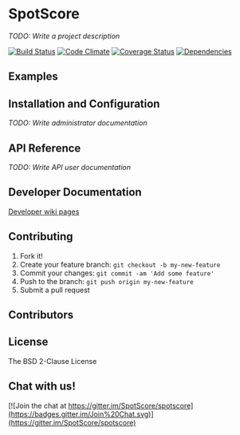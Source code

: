 # SpotScore

_TODO: Write a project description_

[![Build Status](https://travis-ci.org/SpotScore/spotscore.svg?branch=master)](https://travis-ci.org/SpotScore/spotscore)
[![Code Climate](https://codeclimate.com/github/SpotScore/spotscore/badges/gpa.svg)](https://codeclimate.com/github/SpotScore/spotscore)
[![Coverage Status](https://coveralls.io/repos/SpotScore/spotscore/badge.svg?branch=master&service=github)](https://coveralls.io/github/SpotScore/spotscore?branch=master)
[![Dependencies](https://david-dm.org/spotscore/spotscore.svg)](https://david-dm.org/spotscore/spotscore)


## Examples

## Installation and Configuration

_TODO: Write administrator documentation_

## API Reference

_TODO: Write API user documentation_

## Developer Documentation

[Developer wiki pages](https://github.com/SpotScore/spotscore/wiki#developer-help-topics)

## Contributing

1. Fork it!
2. Create your feature branch: `git checkout -b my-new-feature`
3. Commit your changes: `git commit -am 'Add some feature'`
4. Push to the branch: `git push origin my-new-feature`
5. Submit a pull request

## Contributors

## License

The BSD 2-Clause License


## Chat with us!

[![Join the chat at https://gitter.im/SpotScore/spotscore](https://badges.gitter.im/Join%20Chat.svg)](https://gitter.im/SpotScore/spotscore)

